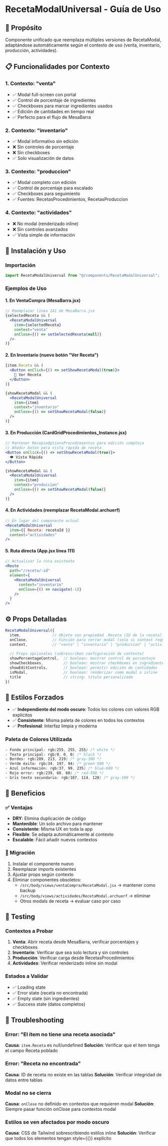 # RecetaModalUniversal - Guía de Uso

## 🎯 Propósito
Componente unificado que reemplaza múltiples versiones de RecetaModal, adaptándose automáticamente según el contexto de uso (venta, inventario, producción, actividades).

## 📋 Funcionalidades por Contexto

### 1. **Contexto: "venta"** 
- ✅ Modal full-screen con portal
- ✅ Control de porcentaje de ingredientes
- ✅ Checkboxes para marcar ingredientes usados
- ✅ Edición de cantidades en tiempo real
- ✅ Perfecto para el flujo de MesaBarra

### 2. **Contexto: "inventario"**
- ✅ Modal informativo sin edición
- ❌ Sin controles de porcentaje
- ❌ Sin checkboxes
- ✅ Solo visualización de datos

### 3. **Contexto: "produccion"**
- ✅ Modal completo con edición
- ✅ Control de porcentaje para escalado
- ✅ Checkboxes para seguimiento
- ✅ Fuentes: RecetasProcedimientos, RecetasProduccion

### 4. **Contexto: "actividades"**  
- ❌ No modal (renderizado inline)
- ❌ Sin controles avanzados
- ✅ Vista simple de información

## 🔧 Instalación y Uso

### Importación
```jsx
import RecetaModalUniversal from "@/components/RecetaModalUniversal";
```

### Ejemplos de Uso

#### 1. En VentaCompra (MesaBarra.jsx)
```jsx
// Reemplazar línea 241 de MesaBarra.jsx
{selectedReceta && (
  <RecetaModalUniversal 
    item={selectedReceta} 
    context="venta"
    onClose={() => setSelectedReceta(null)} 
  />
)}
```

#### 2. En Inventario (nuevo botón "Ver Receta")
```jsx
{item.Receta && (
  <Button onClick={() => setShowRecetaModal(true)}>
    📖 Ver Receta
  </Button>
)}

{showRecetaModal && (
  <RecetaModalUniversal 
    item={item} 
    context="inventario"
    onClose={() => setShowRecetaModal(false)}
  />
)}
```

#### 3. En Producción (CardGridProcedimientos_Instance.jsx)
```jsx
// Mantener RecepieOptionsProcedimientos para edición compleja
// Añadir botón para vista rápida de receta
<Button onClick={() => setShowRecetaModal(true)}>
  👁️ Vista Rápida
</Button>

{showRecetaModal && (
  <RecetaModalUniversal 
    item={item} 
    context="produccion"
    onClose={() => setShowRecetaModal(false)}
  />
)}
```

#### 4. En Actividades (reemplazar RecetaModal.archuerf)
```jsx
// En lugar del componente actual
<RecetaModalUniversal 
  item={{ Receta: recetaId }}
  context="actividades"
/>
```

#### 5. Ruta directa (App.jsx línea 111)
```jsx
// Actualizar la ruta existente
<Route 
  path="/receta/:id" 
  element={
    <RecetaModalUniversal 
      context="inventario"
      onClose={() => navigate(-1)}
    />
  } 
/>
```

## ⚙️ Props Detalladas

```jsx
RecetaModalUniversal({
  item,              // Objeto con propiedad .Receta (ID de la receta)
  onClose,           // Función para cerrar modal (solo si context requiere modal)
  context,           // "venta" | "inventario" | "produccion" | "actividades"
  
  // Props opcionales (sobrescriben configuración de contexto)
  showPercentageControl,  // boolean: mostrar control de porcentaje
  showCheckboxes,         // boolean: mostrar checkboxes en ingredientes  
  showEditControls,       // boolean: permitir edición de cantidades
  isModal,                // boolean: renderizar como modal o inline
  title                   // string: título personalizado
})
```

## 🎨 Estilos Forzados
- ✅ **Independiente del modo oscuro**: Todos los colores con valores RGB explícitos
- ✅ **Consistente**: Misma paleta de colores en todos los contextos
- ✅ **Profesional**: Interfaz limpia y moderna

### Paleta de Colores Utilizada
```css
- Fondo principal: rgb(255, 255, 255) /* white */
- Texto principal: rgb(0, 0, 0) /* black */
- Bordes: rgb(209, 213, 219) /* gray-300 */
- Verde éxito: rgb(34, 197, 94) /* green-500 */  
- Azul información: rgb(37, 99, 235) /* blue-600 */
- Rojo error: rgb(239, 68, 68) /* red-500 */
- Gris texto secundario: rgb(107, 114, 128) /* gray-500 */
```

## 🚀 Beneficios

### ✅ Ventajas
- **DRY**: Elimina duplicación de código
- **Mantenible**: Un solo archivo para mantener
- **Consistente**: Misma UX en toda la app
- **Flexible**: Se adapta automáticamente al contexto
- **Escalable**: Fácil añadir nuevos contextos

### 🔄 Migración
1. Instalar el componente nuevo
2. Reemplazar imports existentes
3. Ajustar props según contexto
4. Eliminar componentes obsoletos:
   - `/src/body/views/ventaCompra/RecetaModal.jsx` → mantener como backup
   - `/src/body/views/actividades/RecetaModal.archuerf` → eliminar
   - Otros modals de receta → evaluar caso por caso

## 🧪 Testing

### Contextos a Probar
1. **Venta**: Abrir receta desde MesaBarra, verificar porcentajes y checkboxes
2. **Inventario**: Verificar que sea solo lectura y sin controles
3. **Producción**: Verificar carga desde RecetasProcedimientos
4. **Actividades**: Verificar renderizado inline sin modal

### Estados a Validar
- ✅ Loading state
- ✅ Error state (receta no encontrada)
- ✅ Empty state (sin ingredientes)
- ✅ Success state (datos completos)

## 🐛 Troubleshooting

### Error: "El ítem no tiene una receta asociada"
**Causa**: `item.Receta` es null/undefined
**Solución**: Verificar que el item tenga el campo Receta poblado

### Error: "Receta no encontrada"  
**Causa**: ID de receta no existe en las tablas
**Solución**: Verificar integridad de datos entre tablas

### Modal no se cierra
**Causa**: `onClose` no definido en contextos que requieren modal
**Solución**: Siempre pasar función onClose para contextos modal

### Estilos se ven afectados por modo oscuro
**Causa**: CSS de Tailwind sobrescribiendo estilos inline
**Solución**: Verificar que todos los elementos tengan style={{}} explícito
